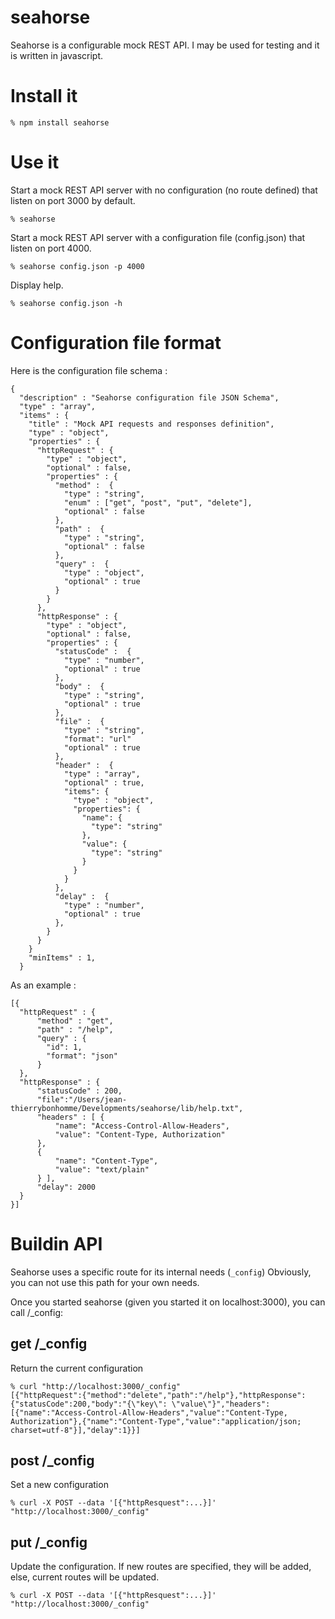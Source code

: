 seahorse
========

Seahorse is a configurable mock REST API. I may be used for testing and it is written in javascript.

Install it
==========

```
% npm install seahorse
````

Use it
======

Start a mock REST API server with no configuration (no route defined) that listen on port 3000 by default.

```
% seahorse
```

Start a mock REST API server with a configuration file (config.json) that listen on port 4000.

```
% seahorse config.json -p 4000
```

Display help.

```
% seahorse config.json -h
```

Configuration file format
=========================

Here is the configuration file schema :

```
{
  "description" : "Seahorse configuration file JSON Schema",
  "type" : "array",
  "items" : {
    "title" : "Mock API requests and responses definition",
    "type" : "object",
    "properties" : {
      "httpRequest" : {
        "type" : "object",
        "optional" : false,
        "properties" : {
          "method" :  {
            "type" : "string",
            "enum" : ["get", "post", "put", "delete"],
            "optional" : false
          },
          "path" :  {
            "type" : "string",
            "optional" : false
          },
          "query" :  {
            "type" : "object",
            "optional" : true
          }
        }
      },
      "httpResponse" : {
        "type" : "object",
        "optional" : false,
        "properties" : {
          "statusCode" :  {
            "type" : "number",
            "optional" : true
          },
          "body" :  {
            "type" : "string",
            "optional" : true
          },
          "file" :  {
            "type" : "string",
            "format": "url"
            "optional" : true
          },
          "header" :  {
            "type" : "array",
            "optional" : true,
            "items": {
              "type" : "object",
              "properties": {
                "name": {
                  "type": "string"
                },
                "value": {
                  "type": "string"
                }
              }
            }
          },
          "delay" :  {
            "type" : "number",
            "optional" : true
          },
        }
      }
    }
    "minItems" : 1,
  }
```

As an example :

```
[{
  "httpRequest" : {
      "method" : "get",
      "path" : "/help",
      "query" : {
        "id": 1,
        "format": "json"
      }
  },
  "httpResponse" : {
      "statusCode" : 200,
      "file":"/Users/jean-thierrybonhomme/Developments/seahorse/lib/help.txt",
      "headers" : [ {
          "name": "Access-Control-Allow-Headers",
          "value": "Content-Type, Authorization"
      },
      {
          "name": "Content-Type",
          "value": "text/plain"
      } ],
      "delay": 2000
  }
}]
```

Buildin API
===========

Seahorse uses a specific route for its internal needs (<code>_config</code>)
Obviously, you can not use this path for your own needs.

Once you started seahorse (given you started it on localhost:3000), you can call /_config:

## get /_config

Return the current configuration

```
% curl "http://localhost:3000/_config"
[{"httpRequest":{"method":"delete","path":"/help"},"httpResponse":{"statusCode":200,"body":"{\"key\": \"value\"}","headers":[{"name":"Access-Control-Allow-Headers","value":"Content-Type, Authorization"},{"name":"Content-Type","value":"application/json; charset=utf-8"}],"delay":1}}]
```

## post /_config

Set a new configuration

```
% curl -X POST --data '[{"httpResquest":...}]' "http://localhost:3000/_config"
```

## put /_config

Update the configuration. If new routes are specified, they will be added, else, current routes will be updated.

```
% curl -X POST --data '[{"httpResquest":...}]' "http://localhost:3000/_config"
```
